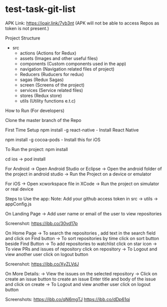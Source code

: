 # test-task-git-list

APK Link:  https://ioair.link/7yb3nt
(APK will not be able to access Repos as token is not present.)

Project Structure
- src
  - actions (Actions for Redux)
  - assets (Images and other useful files)
  - components (Custom components used in the app)
  - navigation (Navigation related files of project)
  - Reducers (Ruducers for redux)
  - sagas (Redux Sagas)
  - screen (Screens of the project)
  - services (Service related files)
  - stores (Redux store)
  - utils (Utility functions e.t.c)

How to Run (For developers)

Clone the master branch of the Repo

First Time Setup
npm install -g react-native - Install React Native

npm install -g cocoa-pods - Install this for iOS 

To Run the project:
npm install

cd ios -> pod install

For Android
-> Open Android Studio or Eclipse
-> Open the android folder of the project in android studio
-> Run the Project on a device or emulator

For iOS
-> Open xcworkspace file in XCode
-> Run the project on simulator or real device

Steps to Use the app:
Note: Add your github access token in src -> utils -> appConfig.js

On Landing Page
-> Add user name or email of the user to view repositories

Screenshot: https://ibb.co/30vd17p

On Home Page
-> To search the repositories , add text in the search field and click on Find button
-> To sort repositories by time click on sort button beside Find Button
-> To add repositories to watchlist click on star icon
-> To view PRs and issues of repository click on repository
-> To Logout and view another user click on logout button

Screenshot: https://ibb.co/XyZLVdJ

On More Details: 
-> View the issues on the selected repository
-> Click on create an issue button to create an issue 
      Enter title and body of the issue and click on create
-> To Logout and view another user click on logout button

Screenshots: https://ibb.co/qN6mgTJ
             https://ibb.co/dDp61qj
